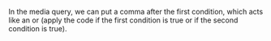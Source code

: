 In the media query, we can put a comma after the first condition, which acts like an or (apply the code if the first condition is true or if the second condition is true).